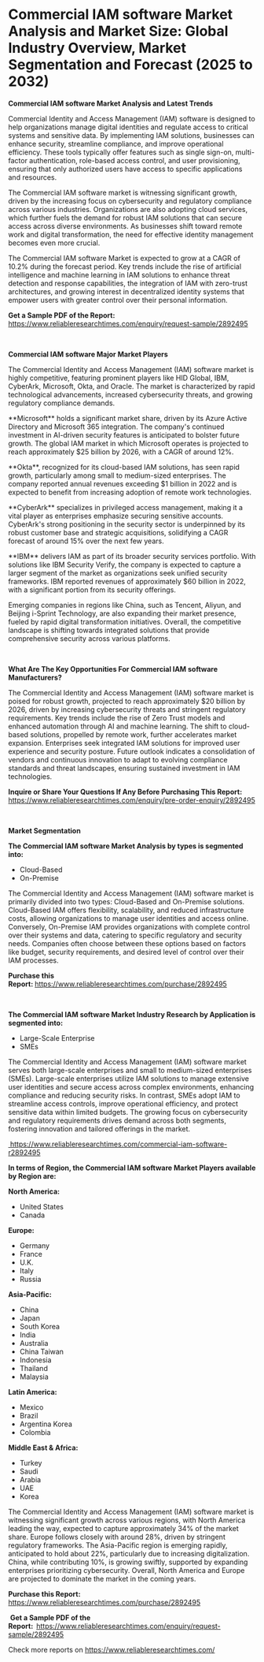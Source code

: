 <p><h1>Commercial IAM software Market Analysis and Market Size: Global Industry Overview, Market Segmentation and Forecast (2025 to 2032)</h1></p><p><strong>Commercial IAM software Market Analysis and Latest Trends</strong></p>
<p><p>Commercial Identity and Access Management (IAM) software is designed to help organizations manage digital identities and regulate access to critical systems and sensitive data. By implementing IAM solutions, businesses can enhance security, streamline compliance, and improve operational efficiency. These tools typically offer features such as single sign-on, multi-factor authentication, role-based access control, and user provisioning, ensuring that only authorized users have access to specific applications and resources.</p><p>The Commercial IAM software market is witnessing significant growth, driven by the increasing focus on cybersecurity and regulatory compliance across various industries. Organizations are also adopting cloud services, which further fuels the demand for robust IAM solutions that can secure access across diverse environments. As businesses shift toward remote work and digital transformation, the need for effective identity management becomes even more crucial.</p><p>The Commercial IAM software Market is expected to grow at a CAGR of 10.2% during the forecast period. Key trends include the rise of artificial intelligence and machine learning in IAM solutions to enhance threat detection and response capabilities, the integration of IAM with zero-trust architectures, and growing interest in decentralized identity systems that empower users with greater control over their personal information.</p></p>
<p><strong>Get a Sample PDF of the Report:&nbsp;</strong> <a href="https://www.reliableresearchtimes.com/enquiry/request-sample/2892495?utm_campaign=3040&utm_medium=2&utm_source=Github&utm_content=ia&utm_term=15032025&utm_id=commercial-iam-software">https://www.reliableresearchtimes.com/enquiry/request-sample/2892495</a></p>
<p>&nbsp;</p>
<p><strong>Commercial IAM software Major Market Players</strong></p>
<p><p>The Commercial Identity and Access Management (IAM) software market is highly competitive, featuring prominent players like HID Global, IBM, CyberArk, Microsoft, Okta, and Oracle. The market is characterized by rapid technological advancements, increased cybersecurity threats, and growing regulatory compliance demands.</p><p>**Microsoft** holds a significant market share, driven by its Azure Active Directory and Microsoft 365 integration. The company's continued investment in AI-driven security features is anticipated to bolster future growth. The global IAM market in which Microsoft operates is projected to reach approximately $25 billion by 2026, with a CAGR of around 12%. </p><p>**Okta**, recognized for its cloud-based IAM solutions, has seen rapid growth, particularly among small to medium-sized enterprises. The company reported annual revenues exceeding $1 billion in 2022 and is expected to benefit from increasing adoption of remote work technologies.</p><p>**CyberArk** specializes in privileged access management, making it a vital player as enterprises emphasize securing sensitive accounts. CyberArk's strong positioning in the security sector is underpinned by its robust customer base and strategic acquisitions, solidifying a CAGR forecast of around 15% over the next few years.</p><p>**IBM** delivers IAM as part of its broader security services portfolio. With solutions like IBM Security Verify, the company is expected to capture a larger segment of the market as organizations seek unified security frameworks. IBM reported revenues of approximately $60 billion in 2022, with a significant portion from its security offerings.</p><p>Emerging companies in regions like China, such as Tencent, Aliyun, and Beijing i-Sprint Technology, are also expanding their market presence, fueled by rapid digital transformation initiatives. Overall, the competitive landscape is shifting towards integrated solutions that provide comprehensive security across various platforms.</p></p>
<p>&nbsp;</p>
<p><strong>What Are The Key Opportunities For Commercial IAM software Manufacturers?</strong></p>
<p><p>The Commercial Identity and Access Management (IAM) software market is poised for robust growth, projected to reach approximately $20 billion by 2026, driven by increasing cybersecurity threats and stringent regulatory requirements. Key trends include the rise of Zero Trust models and enhanced automation through AI and machine learning. The shift to cloud-based solutions, propelled by remote work, further accelerates market expansion. Enterprises seek integrated IAM solutions for improved user experience and security posture. Future outlook indicates a consolidation of vendors and continuous innovation to adapt to evolving compliance standards and threat landscapes, ensuring sustained investment in IAM technologies.</p></p>
<p><strong>Inquire or Share Your Questions If Any Before Purchasing This Report:</strong> <a href="https://www.reliableresearchtimes.com/enquiry/pre-order-enquiry/2892495?utm_campaign=3040&utm_medium=2&utm_source=Github&utm_content=ia&utm_term=15032025&utm_id=commercial-iam-software">https://www.reliableresearchtimes.com/enquiry/pre-order-enquiry/2892495</a></p>
<p>&nbsp;</p>
<p><strong>Market Segmentation</strong></p>
<p><strong>The Commercial IAM software Market Analysis by types is segmented into:</strong></p>
<p><ul><li>Cloud-Based</li><li>On-Premise</li></ul></p>
<p><p>The Commercial Identity and Access Management (IAM) software market is primarily divided into two types: Cloud-Based and On-Premise solutions. Cloud-Based IAM offers flexibility, scalability, and reduced infrastructure costs, allowing organizations to manage user identities and access online. Conversely, On-Premise IAM provides organizations with complete control over their systems and data, catering to specific regulatory and security needs. Companies often choose between these options based on factors like budget, security requirements, and desired level of control over their IAM processes.</p></p>
<p><strong>Purchase this Report:&nbsp;</strong><a href="https://www.reliableresearchtimes.com/purchase/2892495?utm_campaign=3040&utm_medium=2&utm_source=Github&utm_content=ia&utm_term=15032025&utm_id=commercial-iam-software">https://www.reliableresearchtimes.com/purchase/2892495</a></p>
<p>&nbsp;</p>
<p><strong>The Commercial IAM software Market Industry Research by Application is segmented into:</strong></p>
<p><ul><li>Large-Scale Enterprise</li><li>SMEs</li></ul></p>
<p><p>The Commercial Identity and Access Management (IAM) software market serves both large-scale enterprises and small to medium-sized enterprises (SMEs). Large-scale enterprises utilize IAM solutions to manage extensive user identities and secure access across complex environments, enhancing compliance and reducing security risks. In contrast, SMEs adopt IAM to streamline access controls, improve operational efficiency, and protect sensitive data within limited budgets. The growing focus on cybersecurity and regulatory requirements drives demand across both segments, fostering innovation and tailored offerings in the market.</p></p>
<p><a href="https://www.reliableresearchtimes.com/commercial-iam-software-r2892495?utm_campaign=3040&utm_medium=2&utm_source=Github&utm_content=ia&utm_term=15032025&utm_id=commercial-iam-software">&nbsp;https://www.reliableresearchtimes.com/commercial-iam-software-r2892495</a></p>
<p><strong>In terms of Region, the Commercial IAM software Market Players available by Region are:</strong></p>
<p>
    <p> <strong> North America: </strong>
        <ul>
            <li>United States</li>
            <li>Canada</li>
        </ul>
        </p> 
    <p> <strong> Europe: </strong>
        <ul>
            <li>Germany</li>
            <li>France</li>
            <li>U.K.</li>
            <li>Italy</li>
            <li>Russia</li>
        </ul>
        </p> 
    <p> <strong> Asia-Pacific: </strong>
        <ul>
            <li>China</li>
            <li>Japan</li>
            <li>South Korea</li>
            <li>India</li>
            <li>Australia</li>
            <li>China Taiwan</li>
            <li>Indonesia</li>
            <li>Thailand</li>
            <li>Malaysia</li>
        </ul>
        </p> 
    <p> <strong> Latin America: </strong>
        <ul>
            <li>Mexico</li>
            <li>Brazil</li>
            <li>Argentina Korea</li>
            <li>Colombia</li>
        </ul>
        </p> 
    <p> <strong> Middle East & Africa: </strong>
        <ul>
            <li>Turkey</li>
            <li>Saudi</li>
            <li>Arabia</li>
            <li>UAE</li>
            <li>Korea</li>
        </ul>
    </p>
    </p>
<p><p>The Commercial Identity and Access Management (IAM) software market is witnessing significant growth across various regions, with North America leading the way, expected to capture approximately 34% of the market share. Europe follows closely with around 28%, driven by stringent regulatory frameworks. The Asia-Pacific region is emerging rapidly, anticipated to hold about 22%, particularly due to increasing digitalization. China, while contributing 10%, is growing swiftly, supported by expanding enterprises prioritizing cybersecurity. Overall, North America and Europe are projected to dominate the market in the coming years.</p></p>
<p><strong>Purchase this Report: </strong><a href="https://www.reliableresearchtimes.com/purchase/2892495?utm_campaign=3040&utm_medium=2&utm_source=Github&utm_content=ia&utm_term=15032025&utm_id=commercial-iam-software">https://www.reliableresearchtimes.com/purchase/2892495</a></p>
<p>&nbsp;<strong>Get a Sample PDF of the Report:&nbsp;&nbsp;</strong><a href="https://www.reliableresearchtimes.com/enquiry/request-sample/2892495?utm_campaign=3040&utm_medium=2&utm_source=Github&utm_content=ia&utm_term=15032025&utm_id=commercial-iam-software">https://www.reliableresearchtimes.com/enquiry/request-sample/2892495</a></p>
<p><strong></strong></p>
<p>Check more reports on <a href="https://www.reliableresearchtimes.com/?utm_campaign=3040&utm_medium=2&utm_source=Github&utm_content=ia&utm_term=15032025&utm_id=commercial-iam-software">https://www.reliableresearchtimes.com/</a></p>